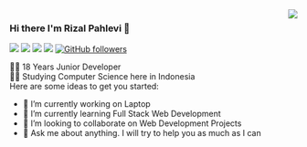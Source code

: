 <img align='right' src="https://github-readme-stats.vercel.app/api?username=rizalpahlevii&show_icons=true">

### Hi there I'm Rizal Pahlevi :lemon:

[![](https://img.shields.io/badge/LinkedIn-rizalpahlevii-blue)](https://www.linkedin.com/in/rizalpahlevii/)
[![](https://img.shields.io/badge/Gmail-mrizalpahlevi372%40gmail.com-red)](mailto:mrizalpahlevi372@gmail.com)
[![](https://img.shields.io/badge/Telegram-%40RizalPahlevi-blue)](https://t.me/rizalpahlevi)
[![](https://img.shields.io/badge/Twitter-%rizalpahlevi-blue)](https://twitter.com/rizalpahlevii)
[![GitHub followers](https://img.shields.io/github/followers/rizalpahlevii.svg?style=social&label=Follow&maxAge=2592000)](https://github.com/rizalpahlevii?tab=followers)

👨‍💻 18 Years Junior Developer  
👨‍🎓 Studying Computer Science here in Indonesia  
Here are some ideas to get you started:

- 🔭 I’m currently working on Laptop
- 🌱 I’m currently learning Full Stack Web Development
- 👯 I’m looking to collaborate on Web Development Projects
- 💬 Ask me about anything. I will try to help you as much as I can
